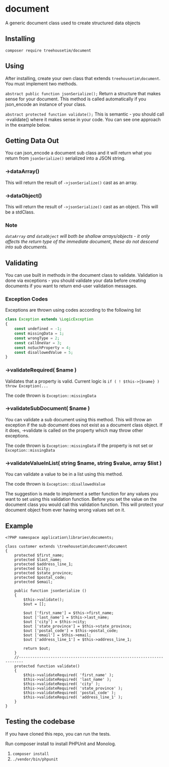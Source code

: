 # document
A generic document class used to create structured data objects


## Installing

`composer require treehousetim/document`

## Using
After installing, create your own class that extends `treehousetim\document`.
You must implement two methods.

`abstract public function jsonSerialize();`
Return a structure that makes sense for your document.  This method is called automatically if you json_encode an instance of your class.

`abstract protected function validate();`
This is semantic - you should call ->validate() where it makes sense in your code.  You can see one approach in the example below.

## Getting Data Out
You can json_encode a document sub class and it will return what you return from `jsonSerialize()` serialized into a JSON string.

### ->dataArray()
This will return the result of `->jsonSerialize()` cast as an array.

### ->dataObject()
This will return the result of `->jsonSerialize()` cast as an object.  This will be a stdClass.

### Note
*`dataArray` and `dataObject` will both be shallow arrays/objects - it only affects the return type of the immediate document, these do not descend into sub documents.*

## Validating
You can use built in methods in the document class to validate.  Validation is done via exceptions - you should validate your data before creating documents if you want to return end-user validation messages.

### Exception Codes
Exceptions are thrown using codes according to the following list

```php
class Exception extends \LogicException
{
	const undefined = -1;
	const missingData = 1;
	const wrongType = 2;
	const callOneVar = 3;
	const noSuchProperty = 4;
	const disallowedValue = 5;
}
```

### ->validateRequired( $name )
Validates that a property is valid.  Current logic is `if ( ! $this->{$name} ) throw Exception(...`

The code thrown is `Exception::missingData`

### ->validateSubDocument( $name )
You can validate a sub document using this method.  This will throw an exception if the sub document does not exist as a document class object.  If it does, ->validate is called on the property which may throw other exceptions.

The code thrown is `Exception::missingData` if the property is not set or `Exception::missingData`

### ->validateValueInList( string $name, string $value, array $list )
You can validate a value to be in a list using this method.

The code thrown is `Exception::disallowedValue`

The suggestion is made to implement a setter function for any values you want to set using this validation function.  Before you set the value on the document class you would call this validation function.  This will protect your document object from ever having wrong values set on it.


## Example
```
<?PHP namespace application\libraries\documents;

class customer extends \treehousetim\document\document
{
	protected $first_name;
	protected $last_name;
	protected $address_line_1;
	protected $city;
	protected $state_province;
	protected $postal_code;
	protected $email;

	public function jsonSerialize ()
	{
		$this->validate();
		$out = [];

		$out ['first_name'] = $this->first_name;
		$out ['last_name'] = $this->last_name;
		$out ['city'] = $this->city;
		$out ['state_province'] = $this->state_province;
		$out ['postal_code'] = $this->postal_code;
		$out ['email'] = $this->email;
		$out ['address_line_1'] = $this->address_line_1;

		return $out;
	}
	//------------------------------------------------------------------------
	protected function validate()
	{
		$this->validateRequired( 'first_name' );
		$this->validateRequired( 'last_name' );
		$this->validateRequired( 'city' );
		$this->validateRequired( 'state_province' );
		$this->validateRequired( 'postal_code' );
		$this->validateRequired( 'address_line_1' );
	}
}
```

## Testing the codebase
If you have cloned this repo, you can run the tests.

Run composer install to install PHPUnit and Monolog.

1. `composer install`
2. `./vendor/bin/phpunit`
